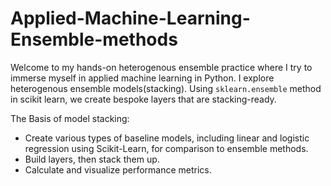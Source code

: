 # Applied-Machine-Learning-Ensemble-methods

Welcome to my hands-on heterogenous ensemble practice where I try to immerse myself in applied machine learning in Python.
I explore heterogenous ensemble models(stacking). Using `sklearn.ensemble` method in scikit learn, we create bespoke layers that are stacking-ready.

The Basis of model stacking:

* Create various types of baseline models, including linear and logistic regression using Scikit-Learn, for comparison to ensemble methods.
* Build layers, then stack them up.
* Calculate and visualize performance metrics.
